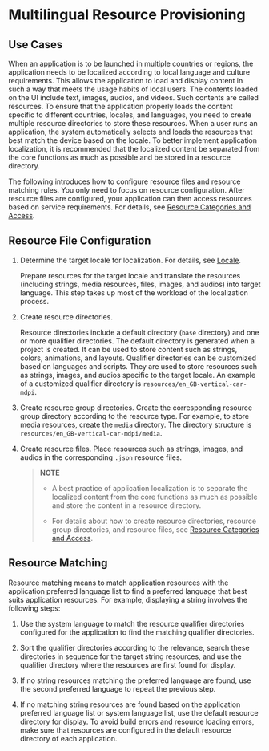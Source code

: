# Multilingual Resource Provisioning


## Use Cases

When an application is to be launched in multiple countries or regions, the application needs to be localized according to local language and culture requirements. This allows the application to load and display content in such a way that meets the usage habits of local users. The contents loaded on the UI include text, images, audios, and videos. Such contents are called resources. To ensure that the application properly loads the content specific to different countries, locales, and languages, you need to create multiple resource directories to store these resources. When a user runs an application, the system automatically selects and loads the resources that best match the device based on the locale. To better implement application localization, it is recommended that the localized content be separated from the core functions as much as possible and be stored in a resource directory.

The following introduces how to configure resource files and resource matching rules. You only need to focus on resource configuration. After resource files are configured, your application can then access resources based on service requirements. For details, see [Resource Categories and Access](../quick-start/resource-categories-and-access.md#accessing-resources).


## Resource File Configuration

1. Determine the target locale for localization. For details, see [Locale](i18n-locale-culture.md).

   Prepare resources for the target locale and translate the resources (including strings, media resources, files, images, and audios) into target language. This step takes up most of the workload of the localization process.

2. Create resource directories.

   Resource directories include a default directory (`base` directory) and one or more qualifier directories. The default directory is generated when a project is created. It can be used to store content such as strings, colors, animations, and layouts. Qualifier directories can be customized based on languages and scripts. They are used to store resources such as strings, images, and audios specific to the target locale. An example of a customized qualifier directory is `resources/en_GB-vertical-car-mdpi`.

3. Create resource group directories. Create the corresponding resource group directory according to the resource type. For example, to store media resources, create the `media` directory. The directory structure is `resources/en_GB-vertical-car-mdpi/media`.

4. Create resource files. Place resources such as strings, images, and audios in the corresponding `.json` resource files.

   > **NOTE**
   >   
   > - A best practice of application localization is to separate the localized content from the core functions as much as possible and store the content in a resource directory.
   > 
   > - For details about how to create resource directories, resource group directories, and resource files, see [Resource Categories and Access](../quick-start/resource-categories-and-access.md).


## Resource Matching

Resource matching means to match application resources with the application preferred language list to find a preferred language that best suits application resources. For example, displaying a string involves the following steps:

1. Use the system language to match the resource qualifier directories configured for the application to find the matching qualifier directories.

2. Sort the qualifier directories according to the relevance, search these directories in sequence for the target string resources, and use the qualifier directory where the resources are first found for display.

3. If no string resources matching the preferred language are found, use the second preferred language to repeat the previous step.

4. If no matching string resources are found based on the application preferred language list or system language list, use the default resource directory for display. To avoid build errors and resource loading errors, make sure that resources are configured in the default resource directory of each application.
